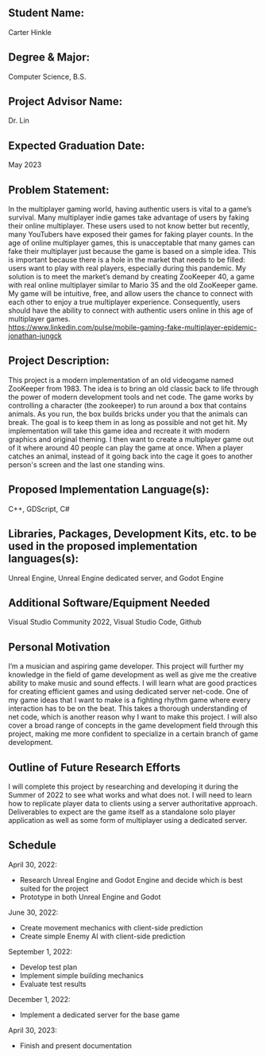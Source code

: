 ## Student Name:
Carter Hinkle
## Degree & Major:
Computer Science, B.S.
## Project Advisor Name:
Dr. Lin
## Expected Graduation Date:
May 2023
## Problem Statement:
In the multiplayer gaming world, having authentic users is vital to a game’s survival. Many multiplayer indie games take advantage of users by faking their online multiplayer. These users used to not know better but recently, many YouTubers have exposed their games for faking player counts. In the age of online multiplayer games, this is unacceptable that many games can fake their multiplayer just because the game is based on a simple idea. This is important because there is a hole in the market that needs to be filled: users want to play with real players, especially during this pandemic.
My solution is to meet the market’s demand by creating ZooKeeper 40, a game with real online multiplayer similar to Mario 35 and the old ZooKeeper game. My game will be intuitive, free, and allow users the chance to connect with each other to enjoy a true multiplayer experience. Consequently, users should have the ability to connect with authentic users online in this age of multiplayer games.  
https://www.linkedin.com/pulse/mobile-gaming-fake-multiplayer-epidemic-jonathan-jungck

## Project Description:
This project is a modern implementation of an old videogame named ZooKeeper from 1983. The idea is to bring an old classic back to life through the power of modern development tools and net code. The game works by controlling a character (the zookeeper) to run around a box that contains animals. As you run, the box builds bricks under you that the animals can break. The goal is to keep them in as long as possible and not get hit. My implementation will take this game idea and recreate it with modern graphics and original theming. I then want to create a multiplayer game out of it where around 40 people can play the game at once. When a player catches an animal, instead of it going back into the cage it goes to another person's screen and the last one standing wins.  

## Proposed Implementation Language(s):
C++, GDScript, C#  
## Libraries, Packages, Development Kits, etc. to be used in the proposed implementation languages(s):
Unreal Engine, Unreal Engine dedicated server, and Godot Engine  
## Additional Software/Equipment Needed
Visual Studio Community 2022, Visual Studio Code, Github  
## Personal Motivation
I’m a musician and aspiring game developer. This project will further my knowledge in the field of game development as well as give me the creative ability to make music and sound effects. I will learn what are good practices for creating efficient games and using dedicated server net-code. One of my game ideas that I want to make is a fighting rhythm game where every interaction has to be on the beat. This takes a thorough understanding of net code, which is another reason why I want to make this project. I will also cover a broad range of concepts in the game development field through this project, making me more confident to specialize in a certain branch of game development.  
## Outline of Future Research Efforts
I will complete this project by researching and developing it during the Summer of 2022 to see what works and what does not. I will need to learn how to replicate player data to clients using a server authoritative approach. Deliverables to expect are the game itself as a standalone solo player application as well as some form of multiplayer using a dedicated server.  
## Schedule
April 30, 2022:  
  
* Research Unreal Engine and Godot Engine and decide which is best suited for the project
* Prototype in both Unreal Engine and Godot  
  
June 30, 2022:  
  
* Create movement mechanics with client-side prediction
* Create simple Enemy AI with client-side prediction  
  
September 1, 2022:  
  
* Develop test plan
* Implement simple building mechanics
* Evaluate test results  
  
December 1, 2022:  
* Implement a dedicated server for the base game  
  
April 30, 2023:  
* Finish and present documentation  

